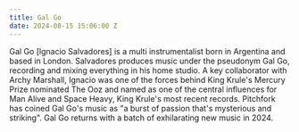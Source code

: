 ```yaml
---
title: Gal Go
date: 2024-08-15 15:06:00 Z
---
```


Gal Go [lgnacio Salvadores] is a multi instrumentalist born in Argentina and based in London. Salvadores produces music under the pseudonym Gal Go, recording and mixing everything in his home studio. A key collaborator with Archy Marshall, Ignacio was one of the forces behind King Krule's Mercury Prize nominated The Ooz and named as one of the central influences for Man Alive and Space Heavy, King Krule's most recent records. Pitchfork has coined Gal Go's music as "a burst of passion that's mysterious and striking". Gal Go returns with a batch of exhilarating new music in 2024.